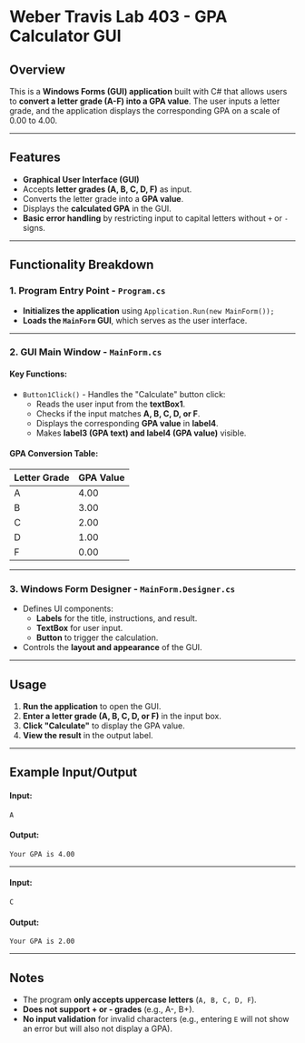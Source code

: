 
# **Weber Travis Lab 403 - GPA Calculator GUI**

## **Overview**
This is a **Windows Forms (GUI) application** built with C# that allows users to **convert a letter grade (A-F) into a GPA value**. The user inputs a letter grade, and the application displays the corresponding GPA on a scale of 0.00 to 4.00.

---

## **Features**
- **Graphical User Interface (GUI)**
- Accepts **letter grades (A, B, C, D, F)** as input.
- Converts the letter grade into a **GPA value**.
- Displays the **calculated GPA** in the GUI.
- **Basic error handling** by restricting input to capital letters without `+` or `-` signs.

---

## **Functionality Breakdown**

### **1. Program Entry Point - `Program.cs`**
- **Initializes the application** using `Application.Run(new MainForm());`
- **Loads the `MainForm` GUI**, which serves as the user interface.

---

### **2. GUI Main Window - `MainForm.cs`**
#### **Key Functions:**
- `Button1Click()` - Handles the "Calculate" button click:
  - Reads the user input from the **textBox1**.
  - Checks if the input matches **A, B, C, D, or F**.
  - Displays the corresponding **GPA value** in **label4**.
  - Makes **label3 (GPA text) and label4 (GPA value)** visible.

#### **GPA Conversion Table:**
| Letter Grade | GPA Value |
|-------------|----------|
| A           | 4.00     |
| B           | 3.00     |
| C           | 2.00     |
| D           | 1.00     |
| F           | 0.00     |

---

### **3. Windows Form Designer - `MainForm.Designer.cs`**
- Defines UI components:
  - **Labels** for the title, instructions, and result.
  - **TextBox** for user input.
  - **Button** to trigger the calculation.
- Controls the **layout and appearance** of the GUI.

---

## **Usage**
1. **Run the application** to open the GUI.
2. **Enter a letter grade (A, B, C, D, or F)** in the input box.
3. **Click "Calculate"** to display the GPA value.
4. **View the result** in the output label.

---

## **Example Input/Output**

#### **Input:**  
```
A
```
#### **Output:**  
```
Your GPA is 4.00
```

---
#### **Input:**  
```
C
```
#### **Output:**  
```
Your GPA is 2.00
```

---

## **Notes**
- The program **only accepts uppercase letters** (`A, B, C, D, F`).
- **Does not support + or - grades** (e.g., A-, B+).
- **No input validation** for invalid characters (e.g., entering `E` will not show an error but will also not display a GPA).
